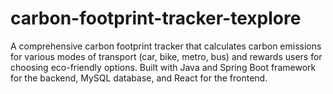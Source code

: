 # carbon-footprint-tracker-texplore
A comprehensive carbon footprint tracker that calculates carbon emissions for various modes of transport (car, bike, metro, bus) and rewards users for choosing eco-friendly options. Built with Java and Spring Boot framework for the backend, MySQL database, and React for the frontend.

